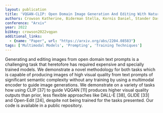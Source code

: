 ```yaml
---
layout: publication
title: 'VQGAN-CLIP: Open Domain Image Generation And Editing With Natural Language Guidance'
authors: Crowson Katherine, Biderman Stella, Kornis Daniel, Stander Dashiell, Hallahan Eric, Castricato Louis, Raff Edward
conference: "Arxiv"
year: 2022
bibkey: crowson2022vqgan
additional_links:
  - {name: "Paper", url: "https://arxiv.org/abs/2204.08583"}
tags: ['Multimodal Models', 'Prompting', 'Training Techniques']
---
```

Generating and editing images from open domain text prompts is a challenging
task that heretofore has required expensive and specially trained models. We
demonstrate a novel methodology for both tasks which is capable of producing
images of high visual quality from text prompts of significant semantic
complexity without any training by using a multimodal encoder to guide image
generations. We demonstrate on a variety of tasks how using CLIP [37] to guide
VQGAN [11] produces higher visual quality outputs than prior, less flexible
approaches like DALL-E [38], GLIDE [33] and Open-Edit [24], despite not being
trained for the tasks presented. Our code is available in a public repository.
